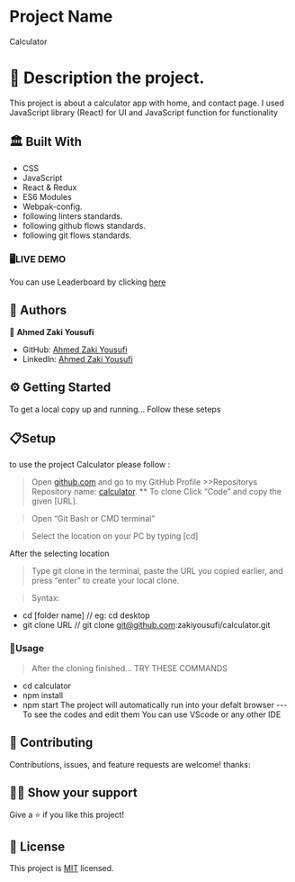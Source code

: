 # Project Name

Calculator

# 📜 Description the project.
This project is about a calculator app with home, and contact page. I used JavaScript library (React) for UI and JavaScript function for functionality
## 🏛 Built With

- CSS
- JavaScript
- React & Redux
- ES6 Modules
- Webpak-config.
- following linters standards.
- following github flows standards.
- following git flows standards.


### 🖥️LIVE DEMO
You can use Leaderboard by clicking [here]()

## 📑 Authors

👤 **Ahmed Zaki Yousufi**
- GitHub: [Ahmed Zaki Yousufi](https://github.com/zakiyousufi)
- LinkedIn: [Ahmed Zaki Yousufi](https://www.linkedin.com/in/ahmadzaki-yousufi-055214217/)


## ⚙ Getting Started

To get a local copy up and running... 
Follow these seteps

  ## 📋Setup
to use the project Calculator please follow :
 >Open [github.com](https://github.com) and go to my GitHub Profile >>Repositorys
 Repository name: [calculator](https://github.com/zakiyousufi/calculator).
 ** To clone
 >Click “Code” and copy the given [URL].

 >Open “Git Bash or CMD terminal”

 >Select the location on your PC by typing [cd]    

After the selecting location

 >Type git clone in the terminal, paste the URL you copied earlier, and press “enter” to create your local clone.

 >Syntax:
- cd [folder name] // eg: cd desktop 
- git clone URL // git clone git@github.com:zakiyousufi/calculator.git

### 🔌Usage

> After the cloning finished...
TRY THESE COMMANDS
- cd calculator
- npm install
- npm start
The project will automatically run into your defalt browser
--- To see the codes and edit them You can use VScode or any other IDE
## 🤝 Contributing

Contributions, issues, and feature requests are welcome!
thanks:

## 🙏🏻 Show your support

Give a ⭐️ if you like this project!

## 📝 License

This project is [MIT](./MIT.md) licensed.
